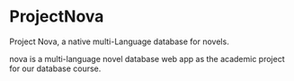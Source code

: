 # ProjectNova
Project Nova, a native multi-Language database for novels.

nova is a multi-language novel database web app as the academic project for our database course.
